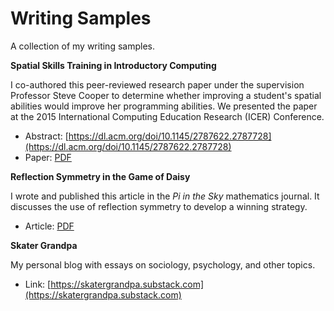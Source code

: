 # Writing Samples
A collection of my writing samples.

**Spatial Skills Training in Introductory Computing**

I co-authored this peer-reviewed research paper under the supervision Professor Steve Cooper to determine whether improving a student's spatial abilities would improve her programming abilities. We presented the paper at the 2015 International Computing Education Research (ICER) Conference.

* Abstract: [https://dl.acm.org/doi/10.1145/2787622.2787728](https://dl.acm.org/doi/10.1145/2787622.2787728)
* Paper: [PDF](spatial_skills.pdf)

**Reflection Symmetry in the Game of Daisy**

I wrote and published this article in the *Pi in the Sky* mathematics journal. It discusses the use of reflection symmetry to develop a winning strategy.

* Article: [PDF]()

**Skater Grandpa**

My personal blog with essays on sociology, psychology, and other topics.

* Link: [https://skatergrandpa.substack.com](https://skatergrandpa.substack.com)

